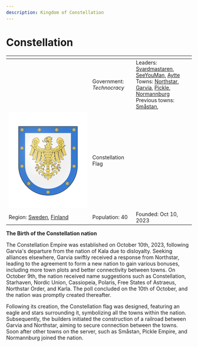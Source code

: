 ```yaml
---
description: Kingdom of Constellation
---
```


# Constellation

<table data-view="cards"><thead><tr><th></th><th></th><th></th></tr></thead><tbody><tr><td></td><td>Government: <em>Technocracy</em></td><td>Leaders: <a href="../../towns/sweden-region/northstar/northstar-residents/svardmastaren.md">Svardmastaren</a>, <a href="../../towns/sweden-region/northstar/northstar-residents/seeyouman.md">SeeYouMan</a>, <a href="../../towns/finland-region/garvia/garvian-residents/aytte.md">Aytte</a><br>Towns: <a href="../../towns/sweden-region/northstar/">Northstar</a>, <a href="../../towns/finland-region/garvia/">Garvia</a>, <a href="../../towns/other-regions/pickle.md">Pickle</a>, <a href="../../towns/finland-region/normannburg/">Normannburg</a><br>Previous towns: <a href="../../towns/sweden-region/smastan-knapplann.md">Småstan</a>, </td></tr><tr><td><img src="../../../../.gitbook/assets/armoria_2023-10-10-18-03-00.png" alt="" data-size="original"></td><td>         Constellation Flag</td><td></td></tr><tr><td>Region: <a href="../../towns/sweden-region/">Sweden</a>, <a href="../../towns/finland-region/">Finland</a></td><td>Population: 40</td><td>Founded: Oct 10, 2023</td></tr></tbody></table>

**The Birth of the Constellation nation**

The Constellation Empire was established on October 10th, 2023, following Garvia's departure from the nation of Kala due to disloyalty. Seeking alliances elsewhere, Garvia swiftly received a response from Northstar, leading to the agreement to form a new nation to gain various bonuses, including more town plots and better connectivity between towns. On October 9th, the nation received name suggestions such as Constellation, Starhaven, Nordic Union, Cassiopeia, Polaris, Free States of Astraeus, Northstar Order, and Karla. The poll concluded on the 10th of October, and the nation was promptly created thereafter.

Following its creation, the Constellation flag was designed, featuring an eagle and stars surrounding it, symbolizing all the towns within the nation. Subsequently, the builders initiated the construction of a railroad between Garvia and Northstar, aiming to secure connection between the towns. Soon after other towns on the server, such as Småstan, Pickle Empire, and Normannburg joined the nation.
